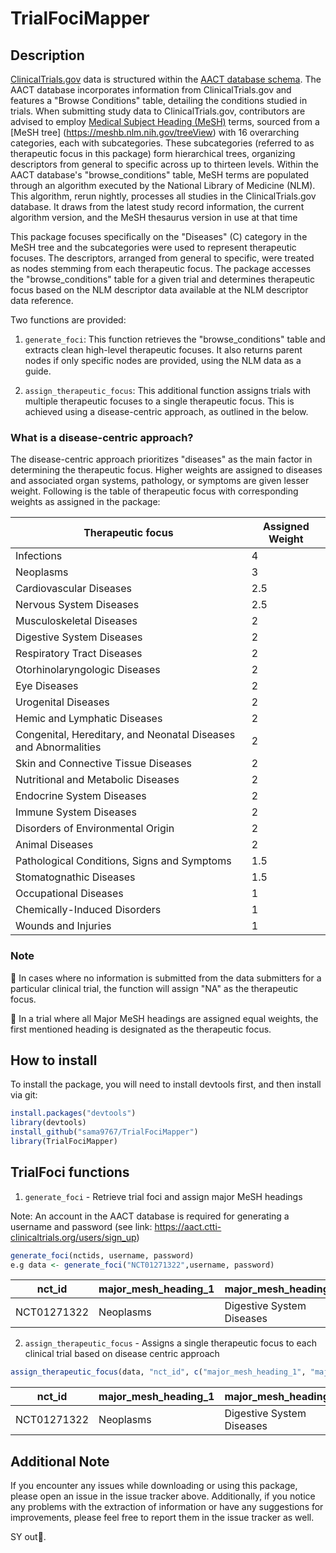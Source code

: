 # TrialFociMapper

## Description
[ClinicalTrials.gov](https://classic.clinicaltrials.gov/) data is structured within the [AACT database schema](https://aact.ctti-clinicaltrials.org/). The AACT database incorporates information from ClinicalTrials.gov and features a "Browse Conditions" table, detailing the conditions studied in trials. When submitting study data to ClinicalTrials.gov, contributors are advised to employ [Medical Subject Heading (MeSH)](https://www.nlm.nih.gov/databases/download/mesh.html) terms, sourced from a [MeSH tree] (https://meshb.nlm.nih.gov/treeView) with 16 overarching categories, each with subcategories. These subcategories (referred to as therapeutic focus in this package) form hierarchical trees, organizing descriptors from general to specific across up to thirteen levels.
Within the AACT database's "browse_conditions" table, MeSH terms are populated through an algorithm executed by the National Library of Medicine (NLM). This algorithm, rerun nightly, processes all studies in the ClinicalTrials.gov database. It draws from the latest study record information, the current algorithm version, and the MeSH thesaurus version in use at that time

This package focuses specifically on the "Diseases" (C) category in the MeSH tree and the subcategories were used to represent therapeutic focuses. The descriptors, arranged from general to specific, were treated as nodes stemming from each therapeutic focus. The package accesses the "browse_conditions" table for a given trial and determines therapeutic focus based on the NLM descriptor data available at the NLM descriptor data reference.

Two functions are provided:
1. `generate_foci`: This function retrieves the "browse_conditions" table and extracts clean high-level therapeutic focuses. It also returns parent nodes if only specific nodes are provided, using the NLM data as a guide.

2. `assign_therapeutic_focus`: This additional function assigns trials with multiple therapeutic focuses to a single therapeutic focus. This is achieved using a disease-centric approach, as outlined in the below.

### What is a disease-centric approach?
The disease-centric approach prioritizes "diseases" as the main factor in determining the therapeutic focus. Higher weights are assigned to diseases and associated organ systems, pathology, 
or symptoms are given lesser weight. Following is the table of therapeutic focus with corresponding weights as assigned in the package:

 | Therapeutic focus | Assigned Weight |
 |-----|------|
 |Infections| 4|
 |Neoplasms| 3|
 |Cardiovascular Diseases| 2.5|
 |Nervous System Diseases| 2.5|
 |Musculoskeletal Diseases|2|
 |Digestive System Diseases|2|
 |Respiratory Tract Diseases|2|
 |Otorhinolaryngologic Diseases|2|
 |Eye Diseases|2|
 |Urogenital Diseases|2|
 |Hemic and Lymphatic Diseases|2|
 |Congenital, Hereditary, and Neonatal Diseases and Abnormalities|2|
 |Skin and Connective Tissue Diseases|2|
 |Nutritional and Metabolic Diseases|2|
 |Endocrine System Diseases|2|
 |Immune System Diseases|2|
 |Disorders of Environmental Origin|2|
 |Animal Diseases|2|
 |Pathological Conditions, Signs and Symptoms|1.5|
 |Stomatognathic Diseases|1.5|
 |Occupational Diseases|1|
 |Chemically-Induced Disorders|1|
 |Wounds and Injuries |1|



### Note
🔺 In cases where no information is submitted from the data submitters for a particular clinical trial, the function will assign "NA" as the therapeutic focus.

🔺 In a trial where all Major MeSH headings are assigned equal weights, the first mentioned heading is designated as the therapeutic focus.

## How to install
To install the package, you will need to install devtools first, and then install via git:
```R
install.packages("devtools")
library(devtools)
install_github("sama9767/TrialFociMapper")
library(TrialFociMapper)
````

## TrialFoci functions
1. `generate_foci` -  Retrieve trial foci and assign major MeSH headings

Note: An account in the AACT database is required for generating a username and password (see link: https://aact.ctti-clinicaltrials.org/users/sign_up)
```R
generate_foci(nctids, username, password)
e.g data <- generate_foci("NCT01271322",username, password)
````

|  nct_id | major_mesh_heading_1   |   major_mesh_heading_2 | major_mesh_heading_3| major_mesh_heading_4|
|---------|-----------|---------|-----|------------|
|   NCT01271322  |     Neoplasms         | Digestive System Diseases | NA |NA|

2. `assign_therapeutic_focus` - Assigns a single therapeutic focus to each clinical trial based on disease centric approach
```R
assign_therapeutic_focus(data, "nct_id", c("major_mesh_heading_1", "major_mesh_heading_2",  "major_mesh_heading_3", "major_mesh_heading_4"))
`````
|  nct_id | major_mesh_heading_1   |   major_mesh_heading_2 | major_mesh_heading_3| major_mesh_heading_4| therapeutic_focus|
|---------|-----------|---------|-----|------------|----|
|   NCT01271322  |     Neoplasms         | Digestive System Diseases | NA |NA| Neoplasm|


 ## Additional Note
If you encounter any issues while downloading or using this package, please open an issue in the issue tracker above. Additionally, if you notice any problems with the extraction of information or have any suggestions for improvements, please feel free to report them in the issue tracker as well. 


SY out🙏.
